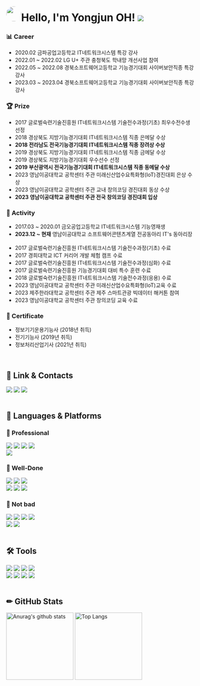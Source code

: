 <!-- 참고 링크 [https://80000coding.oopy.io/865f4b2a-5198-49e8-a173-0f893a4fed45] -->

<div align="left">
  <h1><img src="https://i.redd.it/6do158vk2ue61.png" style="border-radius: 70%; height: 40px; width: 40px;">Hello, I'm Yongjun OH! <a href="https://hits.seeyoufarm.com"><img src="https://hits.seeyoufarm.com/api/count/incr/badge.svg?url=https%3A%2F%2Fgithub.com%2F55yong%2Fhit-counter&count_bg=%2379C83D&title_bg=%23555555&icon=&icon_color=%23E7E7E7&title=hits&edge_flat=true"/></a></h1>
</div>
<div align="left">
  <h3>📊 Career</h3>
  <ul>
    <li>2020.02 금파공업고등학교 IT네트워크시스템 특강 강사</li>
    <li>2022.01 ~ 2022.02 LG U+ 주관 충청북도 학내망 개선사업 참여</li>
    <li>2022.05 ~ 2022.08 경북소프트웨어고등학교 기능경기대회 사이버보안직종 특강 강사</li>
    <li>2023.03 ~ 2023.04 경북소프트웨어고등학교 기능경기대회 사이버보안직종 특강 강사</li>
  </ul>
  
  <h3>🏆 Prize</h3>
  <ul>
    <li>2017 글로벌숙련기술진흥원 IT네트워크시스템 기술전수과정(기초) 최우수전수생 선정</li>
    <li>2018 경상북도 지방기능경기대회 IT네트워크시스템 직종 은메달 수상</li>
    <li><b>2018 전라남도 전국기능경기대회 IT네트워크시스템 직종 장려상 수상</b></li>
    <li>2019 경상북도 지방기능경기대회 IT네트워크시스템 직종 금메달 수상</li>
    <li>2019 경상북도 지방기능경기대회 우수선수 선정</li>
    <li><b>2019 부산광역시 전국기능경기대회 IT네트워크시스템 직종 동메달 수상</b></li>
    <li>2023 영남이공대학교 공학센터 주관 미래신산업수요특화형(IoT)경진대회 은상 수상</li>
    <li>2023 영남이공대학교 공학센터 주관 교내 창의코딩 경진대회 동상 수상</li>
    <li><b>2023 영남이공대학교 공학센터 주관 전국 창의코딩 경진대회 입상</b></li>
  </ul>
  
  <h3>🏃 Activity</h3>
  <ul>
    <li>2017.03 ~ 2020.01 금오공업고등학교 IT네트워크시스템 기능영재생</li>
    <li><b>2023.12 ~ 현재</b> 영남이공대학교 소프트웨어콘텐츠계열 전공동아리 IT's 동아리장</li>
    <br>
    <li>2017 글로벌숙련기술진흥원 IT네트워크시스템 기술전수과정(기초) 수료</li>
    <li>2017 경희대학교 ICT 커리어 개발 체험 캠프 수료</li>
    <li>2017 글로벌숙련기술진흥원 IT네트워크시스템 기술전수과정(심화) 수료</li>
    <li>2017 글로벌숙련기술진흥원 기능경기대회 대비 특수 훈련 수료</li>
    <li>2018 글로벌숙련기술진흥원 IT네트워크시스템 기술전수과정(응용) 수료</li>
    <li>2023 영남이공대학교 공학센터 주관 미래신산업수요특화형(IoT)교육 수료</li>
    <li>2023 제주한라대학교 공학센터 주관 제주 스마트관광 빅데이터 해커톤 참여</li>
    <li>2023 영남이공대학교 공학센터 주관 창의코딩 교육 수료</li>
  </ul>
  <h3>📰 Certificate</h3>
  <ul>
    <li>정보기기운용기능사 (2018년 취득)</li>
    <li>전기기능사 (2019년 취득)</li>
    <li>정보처리산업기사 (2021년 취득)</li>
  </ul>
</div>

<br>

<div align="left">
  <h2 align="left">🔗 Link & Contacts</h2>
    <a href="https://velog.io/@55yong"><img src="https://img.shields.io/badge/Velog-20C997?style=flat-square&logo=velog&logoColor=white"></a>
    <a href="mailto:dhdydwns988@gmail.com"><img src="https://img.shields.io/badge/Gmail-EA4335?style=flat-square&logo=gmail&logoColor=white"></a>
    <a href="mailto:rmdir@kakao.com"><img src="https://img.shields.io/badge/Kakao%20Mail-FFCD00?style=flat-square&logo=kakao&logoColor=black"></a>
</div>

<br>

<div align="left">
  <h2 align="left">📖 Languages & Platforms</h2>
    <h3 align="left">🥇 Professional</h3>
      <a href="https://www.debian.org"><img src="https://img.shields.io/badge/Debian-A81D33?style=flat-square&logo=Debian&logoColor=white"/></a>
      <a href="https://ubuntu.com"><img src="https://img.shields.io/badge/Ubuntu-E95420?style=flat-square&logo=Ubuntu&logoColor=white"/></a>
      <a href="https://rockylinux.org"><img src="https://img.shields.io/badge/Rocky%20Linux-10B981?style=flat-square&logo=rockylinux&logoColor=white"></a>
      <a href="https://www.microsoft.com"><img src="https://img.shields.io/badge/Windows Server-0078D6?style=flat-square&logo=Windows&logoColor=white"/></a>
      <br>
      <a href="https://www.cisco.com"><img src="https://img.shields.io/badge/Cisco%20Networking-1BA0D7?style=flat-square&logo=Cisco&logoColor=white"/></a>
    <h3 align="left">🥈 Well-Done</h3>
      <a href="https://ko.wikipedia.org/wiki/C_(%ED%94%84%EB%A1%9C%EA%B7%B8%EB%9E%98%EB%B0%8D_%EC%96%B8%EC%96%B4)"><img src="https://img.shields.io/badge/C-A8B9CC?style=flat-square&logo=C&logoColor=black"></a>
      <a href="https://www.gnu.org/software/bash/"><img src="https://img.shields.io/badge/GNU%20Bash-4EAA25?style=flat-square&logo=gnubash&logoColor=white"></a>    
      <a href="https://www.oracle.com/java/technologies/downloads/"><img src="https://img.shields.io/badge/Java-007396?style=flat-square&logo=java&logoColor=white"></a>
      <br>    
      <a href="https://www.oracle.com/"><img src="https://img.shields.io/badge/Oracle%20Database-F80000?style=flat-square&logo=Oracle&logoColor=white"></a>
      <a href="https://www.mysql.com/"><img src="https://img.shields.io/badge/MySQL-4479A1?style=flat-square&logo=mysql&logoColor=white"></a>
      <a href="https://git-scm.com/"><img src="https://img.shields.io/badge/Git-F05032?style=flat-square&logo=git&logoColor=white"></a>
    <h3 align="left">🥉 Not bad</h3>
      <img src="https://img.shields.io/badge/HTML5-E34F26?style=flat-square&logo=html5&logoColor=white">
      <img src="https://img.shields.io/badge/CSS3-1572B6?style=flat-square&logo=css3&logoColor=white">
      <img src="https://img.shields.io/badge/Javascript-F7DF1E?style=flat-square&logo=javascript&logoColor=black">
      <a href="https://www.php.net/"><img src="https://img.shields.io/badge/PHP-777BB4?style=flat-square&logo=php&logoColor=white"></a>
      <br>
      <a href="https://learn.microsoft.com/en-us/dotnet/csharp/tour-of-csharp/"><img src="https://img.shields.io/badge/C%20Sharp-239120?style=flat-square&logo=csharp&logoColor=white"></a>
      <a href="https://www.python.org/"><img src="https://img.shields.io/badge/Python-3776AB?style=flat-square&logo=python&logoColor=white"></a>
</div>

<br>

<div align="left">
  <h2 align="left">🛠 Tools</h2>
    <a href="https://www.vmware.com"><img src="https://img.shields.io/badge/VMware%20Workstation-607078?style=flat-square&logo=VMware&logoColor=white"/></a>
    <a href="https://visualstudio.microsoft.com/"><img src="https://img.shields.io/badge/Visual%20Studio-5C2D91?style=flat-square&logo=visualstudio&logoColor=white"></a>
    <a href="https://code.visualstudio.com/"><img src="https://img.shields.io/badge/Visual%20Studio%20Code-007ACC?style=flat-square&logo=visualstudiocode&logoColor=white"></a>
    <a href="https://www.jetbrains.com/idea/"><img src="https://img.shields.io/badge/Intellij%20IDEA-000000?style=flat-square&logo=intellijidea&logoColor=white"></a>
    <br>
    <a href="https://www.eclipse.org/"><img src="https://img.shields.io/badge/Eclipse%20IDE-2C2255?style=flat-square&logo=eclipseide&logoColor=white"></a>
    <a href="https://developer.android.com/studio"><img src="https://img.shields.io/badge/Android%20Studio-3DDC84?style=flat-square&logo=androidstudio&logoColor=white"></a>
    <a href="https://unity.com/"><img src="https://img.shields.io/badge/Unity-000000?style=flat-square&logo=unity&logoColor=white"></a>
    <a href="https://github.com/"><img src="https://img.shields.io/badge/GitHub-181717?style=flat-square&logo=github&logoColor=white"></a>
</div>

<br>

<div align="left">
  <h2 align="left">✏ GitHub Stats</h2>
    <a href="https://github.com/55yong"><img style="height: 180px" src="https://github-readme-stats.vercel.app/api?username=55yong" alt="Anurag&#39;s github stats"></a>
    <a href="https://github.com/55yong"><img style="height: 180px" src="https://github-readme-stats.vercel.app/api/top-langs/?username=55yong&amp;layout=compact" alt="Top Langs"></a>
</div>
